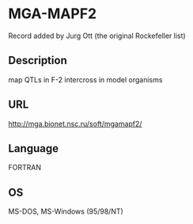 # MGA-MAPF2
Record added by Jurg Ott (the original Rockefeller list)

## Description
map QTLs in F-2 intercross in model organisms

## URL
http://mga.bionet.nsc.ru/soft/mgamapf2/

## Language
FORTRAN

## OS
MS-DOS, MS-Windows (95/98/NT)